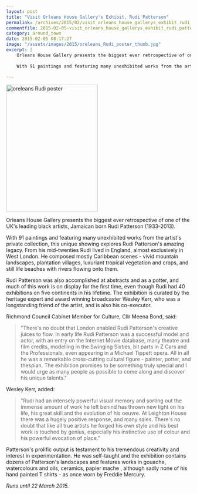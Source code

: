 ```yaml
---
layout: post
title: "Visit Orleans House Gallery's Exhibit, Rudi Patterson"
permalink: /archives/2015/02/visit_orleans_house_gallerys_exhibit_rudi_patterso.html
commentfile: 2015-02-05-visit_orleans_house_gallerys_exhibit_rudi_patterso
category: around_town
date: 2015-02-05 08:17:27
image: "/assets/images/2015/oreleans_Rudi_poster_thumb.jpg"
excerpt: |
    Orleans House Gallery presents the biggest ever retrospective of one of the UK's leading black artists, Jamaican born Rudi Patterson (1933-2013).
    
    With 91 paintings and featuring many unexhibited works from the artist's private collection, this unique showing explores Rudi Patterson's amazing legacy. From his mid-twenties Rudi lived in England, almost exclusively in West London. He composed mostly Caribbean scenes - vivid mountain landscapes, plantation villages, luxuriant tropical vegetation and crops, and still life beaches with rivers flowing onto them.

---
```


<a href="/assets/images/2015/oreleans_Rudi_poster.jpg" title="See larger version of - oreleans Rudi poster"><img src="/assets/images/2015/oreleans_Rudi_poster_thumb.jpg" width="250" height="346" alt="oreleans Rudi poster" class="photo right" /></a>

Orleans House Gallery presents the biggest ever retrospective of one of the UK's leading black artists, Jamaican born Rudi Patterson (1933-2013).

With 91 paintings and featuring many unexhibited works from the artist's private collection, this unique showing explores Rudi Patterson's amazing legacy. From his mid-twenties Rudi lived in England, almost exclusively in West London. He composed mostly Caribbean scenes - vivid mountain landscapes, plantation villages, luxuriant tropical vegetation and crops, and still life beaches with rivers flowing onto them.

Rudi Patterson was also accomplished at abstracts and as a potter, and much of this work is on display for the first time, even though Rudi had 40 exhibitions on five continents in his lifetime. The exhibition is curated by the heritage expert and award winning broadcaster Wesley Kerr, who was a longstanding friend of the artist, and is also his co-executor.

Richmond Council Cabinet Member for Culture, Cllr Meena Bond, said:

> "There's no doubt that London enabled Rudi Patterson's creative juices to flow. In early life Rudi Patterson was a successful model and actor, with an entry on the Internet Movie database, many theatre and film credits, modelling in the Swinging Sixties, bit parts in Z Cars and the Professionals, even appearing in a Michael Tippett opera. All in all he was a remarkable cross-cutting cultural figure - painter, potter, and thespian. The exhibition promises to be something truly special and I would urge as many people as possible to come along and discover his unique talents."

Wesley Kerr, added:

> "Rudi had an intensely powerful visual memory and sorting out the immense amount of work he left behind has thrown new light on his life, his great skill and the evolution of his oeuvre. At Leighton House there was a hugely positive response, and many sales. There's no doubt that like all true artists he forged his own style and his best work is touched by genius, especially his instinctive use of colour and his powerful evocation of place."

Patterson's prolific output is testament to his tremendous creativity and interest in experimentation. He was self-taught and the exhibition contains dozens of Patterson's landscapes and features works in gouache, watercolours and oils, ceramics, papier mache , although sadly none of his hand painted T shirts - as once worn by Freddie Mercury.

*Runs until 22 March 2015.*
